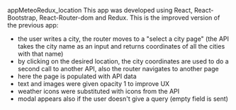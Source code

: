 appMeteoRedux_location
This app was developed using React, React-Bootstrap, React-Router-dom and Redux. 
This is the improved version of the previous app:
- the user writes a city, the router moves to a "select a city page" (the API takes the city name as an input and returns coordinates of all the cities with that name)
- by clicking on the desired location, the city coordinates are used to do a second call to another API, also the router navigates to another page
- here the page is populated with API data
- text and images were given opacity 1 to improve UX
- weather icons were substituted with icons from the API
- modal appears also if the user doesn't give a query (empty field is sent)
